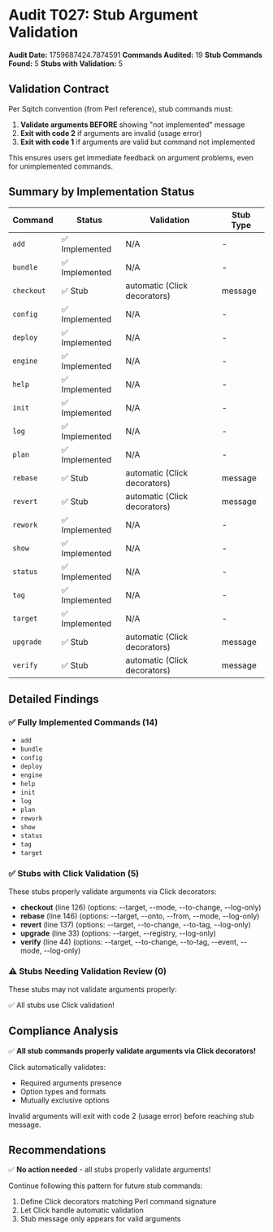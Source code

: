 # Audit T027: Stub Argument Validation

**Audit Date:** 1759687424.7874591
**Commands Audited:** 19
**Stub Commands Found:** 5
**Stubs with Validation:** 5

## Validation Contract

Per Sqitch convention (from Perl reference), stub commands must:

1. **Validate arguments BEFORE** showing "not implemented" message
2. **Exit with code 2** if arguments are invalid (usage error)
3. **Exit with code 1** if arguments are valid but command not implemented

This ensures users get immediate feedback on argument problems, even for unimplemented commands.

## Summary by Implementation Status

| Command | Status | Validation | Stub Type |
|---------|--------|------------|-----------|
| `add` | ✅ Implemented | N/A | - |
| `bundle` | ✅ Implemented | N/A | - |
| `checkout` | ✅ Stub | automatic (Click decorators) | message |
| `config` | ✅ Implemented | N/A | - |
| `deploy` | ✅ Implemented | N/A | - |
| `engine` | ✅ Implemented | N/A | - |
| `help` | ✅ Implemented | N/A | - |
| `init` | ✅ Implemented | N/A | - |
| `log` | ✅ Implemented | N/A | - |
| `plan` | ✅ Implemented | N/A | - |
| `rebase` | ✅ Stub | automatic (Click decorators) | message |
| `revert` | ✅ Stub | automatic (Click decorators) | message |
| `rework` | ✅ Implemented | N/A | - |
| `show` | ✅ Implemented | N/A | - |
| `status` | ✅ Implemented | N/A | - |
| `tag` | ✅ Implemented | N/A | - |
| `target` | ✅ Implemented | N/A | - |
| `upgrade` | ✅ Stub | automatic (Click decorators) | message |
| `verify` | ✅ Stub | automatic (Click decorators) | message |

## Detailed Findings

### ✅ Fully Implemented Commands (14)

- `add`
- `bundle`
- `config`
- `deploy`
- `engine`
- `help`
- `init`
- `log`
- `plan`
- `rework`
- `show`
- `status`
- `tag`
- `target`

### ✅ Stubs with Click Validation (5)

These stubs properly validate arguments via Click decorators:

- **checkout** (line 126) (options: --target, --mode, --to-change, --log-only)
- **rebase** (line 146) (options: --target, --onto, --from, --mode, --log-only)
- **revert** (line 137) (options: --target, --to-change, --to-tag, --log-only)
- **upgrade** (line 33) (options: --target, --registry, --log-only)
- **verify** (line 44) (options: --target, --to-change, --to-tag, --event, --mode, --log-only)

### ⚠️ Stubs Needing Validation Review (0)

These stubs may not validate arguments properly:

✅ All stubs use Click validation!

## Compliance Analysis

✅ **All stub commands properly validate arguments via Click decorators!**

Click automatically validates:
- Required arguments presence
- Option types and formats
- Mutually exclusive options

Invalid arguments will exit with code 2 (usage error) before reaching stub message.

## Recommendations

✅ **No action needed** - all stubs properly validate arguments!

Continue following this pattern for future stub commands:
1. Define Click decorators matching Perl command signature
2. Let Click handle automatic validation
3. Stub message only appears for valid arguments
